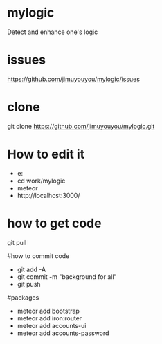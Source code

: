 # mylogic
Detect and enhance one's logic

# issues
https://github.com/jimuyouyou/mylogic/issues

# clone
git clone https://github.com/jimuyouyou/mylogic.git

# How to edit it
* e:
* cd work/mylogic
* meteor
* http://localhost:3000/

# how to get code
git pull

#how to commit code
* git add -A
* git commit -m "background for all"
* git push

#packages
* meteor add bootstrap
* meteor add iron:router
* meteor add accounts-ui
* meteor add accounts-password